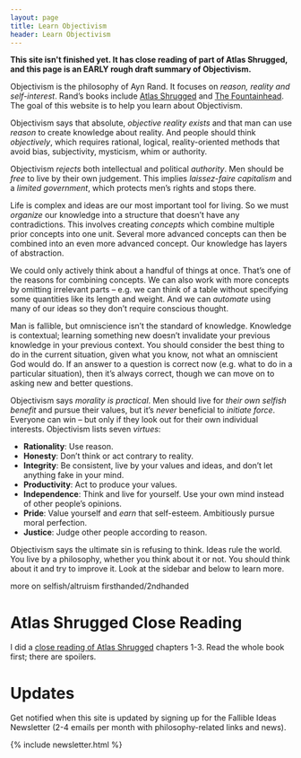 ```yaml
---
layout: page
title: Learn Objectivism
header: Learn Objectivism
---
```


**This site isn't finished yet. It has close reading of part of Atlas Shrugged, and this page is an EARLY rough draft summary of Objectivism.**

Objectivism is the philosophy of Ayn Rand. It focuses on *reason, reality and self-interest*. Rand’s books include [Atlas Shrugged][1] and [The Fountainhead][2]. The goal of this website is to help you learn about Objectivism.

Objectivism says that absolute, *objective reality exists* and that man can use *reason* to create knowledge about reality.  And people should think *objectively*, which requires rational, logical, reality-oriented methods that avoid bias, subjectivity, mysticism, whim or authority.

Objectivism *rejects* both intellectual and political *authority*. Men should be *free* to live by their own judgement. This implies *laissez-faire capitalism* and a *limited government*, which protects men’s rights and stops there.

Life is complex and ideas are our most important tool for living. So we must *organize* our knowledge into a structure that doesn’t have any contradictions. This involves creating *concepts* which combine multiple prior concepts into one unit. Several more advanced concepts can then be combined into an even more advanced concept. Our knowledge has layers of abstraction.

We could only actively think about a handful of things at once. That’s one of the reasons for combining concepts. We can also work with more concepts by omitting irrelevant parts – e.g. we can think of a table without specifying some quantities like its length and weight. And we can *automate* using many of our ideas so they don’t require conscious thought.

Man is fallible, but omniscience isn’t the standard of knowledge. Knowledge is contextual; learning something new doesn’t invalidate your previous knowledge in your previous context. You should consider the best thing to do in the current situation, given what you know, not what an omniscient God would do. If an answer to a question is correct now (e.g. what to do in a particular situation), then it’s always correct, though we can move on to asking new and better questions.

Objectivism says *morality is practical*. Men should live for *their own selfish benefit* and pursue their values, but it’s *never* beneficial to *initiate force*. Everyone can win – but only if they look out for their own individual interests. Objectivism lists seven *virtues*:

- **Rationality**: Use reason.
- **Honesty**: Don’t think or act contrary to reality.
- **Integrity**: Be consistent, live by your values and ideas, and don’t let anything fake in your mind.
- **Productivity**: Act to produce your values.
- **Independence**: Think and live for yourself. Use your own mind instead of other people’s opinions.
- **Pride**: Value yourself and *earn* that self-esteem. Ambitiously pursue moral perfection.
- **Justice**: Judge other people according to reason.

Objectivism says the ultimate sin is refusing to think. Ideas rule the world. You live by a philosophy, whether you think about it or not. You should think about it and try to improve it. Look at the sidebar and below to learn more.

more on selfish/altruism firsthanded/2ndhanded

# Atlas Shrugged Close Reading

I did a [close reading of Atlas Shrugged][3] chapters 1-3. Read the whole book first; there are spoilers.

# Updates

Get notified when this site is updated by signing up for the Fallible Ideas Newsletter (2-4 emails per month with philosophy-related links and news).

{% include newsletter.html %}

[1]:	https://www.amazon.com/Atlas-Shrugged-Ayn-Rand-ebook/dp/B003V8B5XO?tag=curi04-20
[2]:	https://www.amazon.com/Fountainhead-Ayn-Rand-ebook/dp/B002OSXDAU?tag=curi04-20
[3]:	/atlas-shrugged-chapter-1